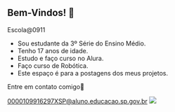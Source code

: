 ## Bem-Vindos! 👋
Escola@0911
- Sou estudante da 3º Série do Ensino Médio.
- Tenho 17 anos de idade.
- Estudo e faço curso no Alura.
- Faço curso de Robótica.
- Este espaço é para a postagens dos meus projetos.

Entre em contato comigo📧

0000109916297XSP@aluno.educacao.sp.gov.br 
![](https://media1.tenor.com/m/i4w5VN82hf4AAAAC/queen-of-tears-queen-of-tears-behind-the-scenes.gif)

